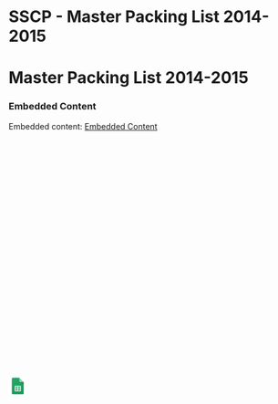 # SSCP - Master Packing List 2014-2015

# Master Packing List 2014-2015

[](https://docs.google.com/spreadsheets/d/1AaqpU3RWqiUoc4mn8LkqtPhkYopQ_KamBQSfJpzSw20/edit)

### Embedded Content

Embedded content: [Embedded Content]()

<iframe width="100%" height="400" src="" frameborder="0"></iframe>

![](../../../../assets/sheets_32dp.png)

